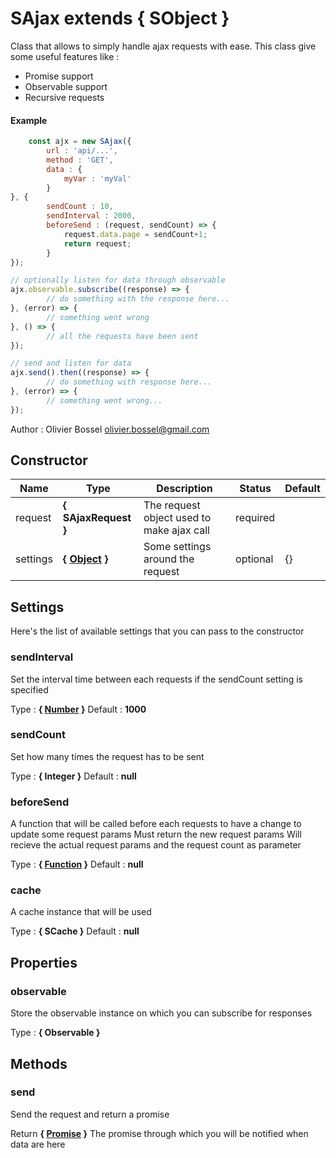 
# SAjax  extends { SObject }
Class that allows to simply handle ajax requests with ease.
This class give some useful features like :
- Promise support
- Observable support
- Recursive requests

#### Example
```js
	const ajx = new SAjax({
		url : 'api/...',
		method : 'GET',
		data : {
			myVar : 'myVal'
		}
}, {
		sendCount : 10,
		sendInterval : 2000,
		beforeSend : (request, sendCount) => {
			request.data.page = sendCount+1;
			return request;
		}
});

// optionally listen for data through observable
ajx.observable.subscribe((response) => {
		// do something with the response here...
}, (error) => {
		// something went wrong
}, () => {
		// all the requests have been sent
});

// send and listen for data
ajx.send().then((response) => {
		// do something with response here...
}, (error) => {
		// something went wrong...
});
```
Author : Olivier Bossel <olivier.bossel@gmail.com>
## Constructor

Name  |  Type  |  Description  |  Status  |  Default
------------  |  ------------  |  ------------  |  ------------  |  ------------
request  |  **{ SAjaxRequest }**  |  The request object used to make ajax call  |  required  |
settings  |  **{ <a class="link" href="https://developer.mozilla.org/fr/docs/Web/JavaScript/Reference/Objets_globaux/Object" target="_blank" title="Object">Object</a> }**  |  Some settings around the request  |  optional  |  {}


## Settings

Here's the list of available settings that you can pass to the constructor

### sendInterval

Set the interval time between each requests if the sendCount setting is specified

Type : **{ <a class="link" href="https://developer.mozilla.org/fr/docs/Web/JavaScript/Reference/Objets_globaux/Number" target="_blank" title="Number">Number</a> }**
Default : **1000**

### sendCount

Set how many times the request has to be sent

Type : **{ Integer }**
Default : **null**

### beforeSend

A function that will be called before each requests to have a change to update some request params
Must return the new request params
Will recieve the actual request params and the request count as parameter

Type : **{ <a class="link" href="https://developer.mozilla.org/fr/docs/Web/JavaScript/Reference/Objets_globaux/Function" target="_blank" title="Function">Function</a> }**
Default : **null**

### cache

A cache instance that will be used

Type : **{ SCache }**
Default : **null**

## Properties


### observable

Store the observable instance on which you can subscribe for responses

Type : **{ Observable }**





## Methods


### send

Send the request and return a promise

Return **{ <a class="link" href="https://developer.mozilla.org/fr/docs/Web/JavaScript/Reference/Objets_globaux/Promise" target="_blank" title="Promise">Promise</a> }** The promise through which you will be notified when data are here
